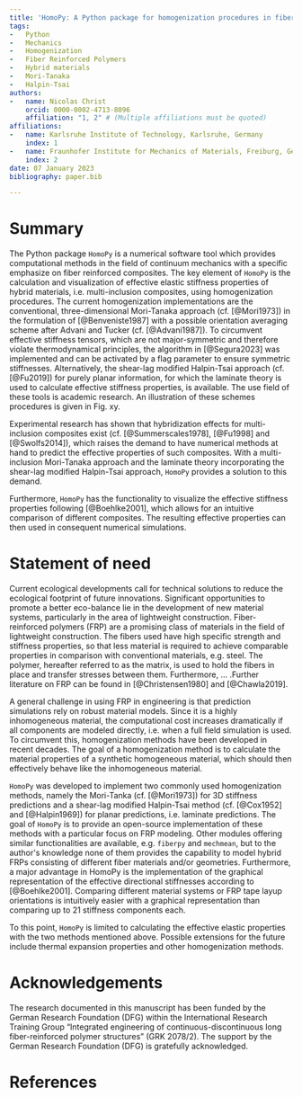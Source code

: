 ```yaml
---
title: 'HomoPy: A Python package for homogenization procedures in fiber reinforced polymers'
tags:
-   Python
-   Mechanics
-   Homogenization
-   Fiber Reinforced Polymers
-   Hybrid materials
-   Mori-Tanaka
-   Halpin-Tsai
authors:
-   name: Nicolas Christ
    orcid: 0000-0002-4713-8096
    affiliation: "1, 2" # (Multiple affiliations must be quoted)
affiliations:
-   name: Karlsruhe Institute of Technology, Karlsruhe, Germany
    index: 1
-   name: Fraunhofer Institute for Mechanics of Materials, Freiburg, Germany
    index: 2
date: 07 January 2023
bibliography: paper.bib

---
```


# Summary

The Python package `HomoPy` is a numerical software tool which provides computational methods in the field of continuum mechanics with a specific emphasize on fiber reinforced composites. The key element of `HomoPy` is the calculation and visualization of effective elastic stiffness properties of hybrid materials, i.e. multi-inclusion composites, using homogenization procedures. The current homogenization implementations are the conventional, three-dimensional Mori-Tanaka approach (cf. [@Mori1973]) in the formulation of [@Benveniste1987] with a possible orientation averaging scheme after Advani and Tucker (cf. [@Advani1987]). To circumvent effective stiffness tensors, which are not major-symmetric and therefore violate thermodynamical principles, the algorithm in [@Segura2023] was implemented and can be activated by a flag parameter to ensure symmetric stiffnesses. Alternatively, the shear-lag modified Halpin-Tsai approach (cf. [@Fu2019]) for purely planar information, for which the laminate theory is used to calculate effective stiffness properties, is available. The use field of these tools is academic research. An illustration of these schemes procedures is given in Fig. xy.

Experimental research has shown that hybridization effects for multi-inclusion composites exist (cf. [@Summerscales1978], [@Fu1998] and [@Swolfs2014]), which raises the demand to have numerical methods at hand to predict the effective properties of such composites. With a multi-inclusion Mori-Tanaka approach and the laminate theory incorporating the shear-lag modified Halpin-Tsai approach, `HomoPy` provides a solution to this demand.

Furthermore, `HomoPy` has the functionality to visualize the effective stiffness properties following [@Boehlke2001], which allows for an intuitive comparison of different composites. The resulting effective properties can then used in consequent numerical simulations.

# Statement of need

Current ecological developments call for technical solutions to reduce the ecological footprint of future innovations. Significant opportunities to promote a better eco-balance lie in the development of new material systems, particularly in the area of lightweight construction. Fiber-reinforced polymers (FRP) are a promising class of materials in the field of lightweight construction. The fibers used have high specific strength and stiffness properties, so that less material is required to achieve comparable properties in comparison with conventional materials, e.g. steel. The polymer, hereafter referred to as the matrix, is used to hold the fibers in place and transfer stresses between them. Furthermore, ... .Further literature on FRP can be found in [@Christensen1980] and [@Chawla2019].

A general challenge in using FRP in engineering is that prediction simulations rely on robust material models. Since it is a highly inhomogeneous material, the computational cost increases dramatically if all components are modeled directly, i.e. when a full field simulation is used. To circumvent this, homogenization methods have been developed in recent decades. The goal of a homogenization method is to calculate the material properties of a synthetic homogeneous material, which should then effectively behave like the inhomogeneous material.

`HomoPy` was developed to implement two commonly used homogenization methods, namely the Mori-Tanka (cf. [@Mori1973]) for 3D stiffness predictions and a shear-lag modified Halpin-Tsai method (cf. [@Cox1952] and [@Halpin1969]) for planar predictions, i.e. laminate predictions. The goal of `HomoPy` is to provide an open-source implementation of these methods with a particular focus on FRP modeling. Other modules offering similar functionalities are available, e.g. `fiberpy` and `mechmean`, but to the author's knowledge none of them provides the capability to model hybrid FRPs consisting of different fiber materials and/or geometries. Furthermore, a major advantage in HomoPy is the implementation of the graphical representation of the effective directional stiffnesses according to [@Boehlke2001]. Comparing different material systems or FRP tape layup orientations is intuitively easier with a graphical representation than comparing up to 21 stiffness components each.

To this point, `HomoPy` is limited to calculating the effective elastic properties with the two methods mentioned above. Possible extensions for the future include thermal expansion properties and other homogenization methods.

# Acknowledgements

The research documented in this manuscript has been funded by the German Research Foundation (DFG) within the International Research Training Group “Integrated engineering of continuous-discontinuous long fiber-reinforced polymer structures” (GRK 2078/2). The support by the German Research Foundation (DFG) is gratefully acknowledged.

# References
